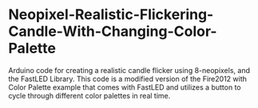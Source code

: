 # Neopixel-Realistic-Flickering-Candle-With-Changing-Color-Palette
Arduino code for creating a realistic candle flicker using 8-neopixels, and the FastLED Library. This code is a modified version of the Fire2012 with Color Palette example that comes with FastLED and utilizes a button to cycle through different color palettes in real time. 
